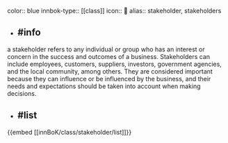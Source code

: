 color:: blue
innbok-type:: [[class]]
icon:: 🙋
alias:: stakeholder, stakeholders

- ## #info 
a stakeholder refers to any individual or group who has an interest or concern in the success and outcomes of a business. Stakeholders can include employees, customers, suppliers, investors, government agencies, and the local community, among others. They are considered important because they can influence or be influenced by the business, and their needs and expectations should be taken into account when making decisions.
- ## #list 
{{embed [[innBoK/class/stakeholder/list]]}}

